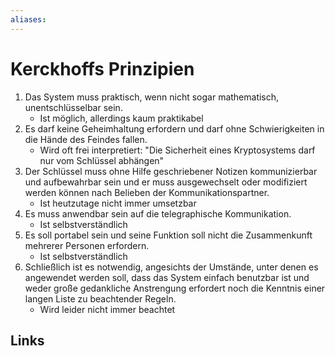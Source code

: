 ```yaml
---
aliases: 
---
```

# Kerckhoffs Prinzipien 
1. Das System muss praktisch, wenn nicht sogar mathematisch, unentschlüsselbar sein.
	- Ist möglich, allerdings kaum praktikabel
2. Es darf keine Geheimhaltung erfordern und darf ohne Schwierigkeiten in die Hände des Feindes fallen.
	- Wird oft frei interpretiert: "Die Sicherheit eines Kryptosystems darf nur vom Schlüssel abhängen"
3. Der Schlüssel muss ohne Hilfe geschriebener Notizen kommunizierbar und aufbewahrbar sein und er muss ausgewechselt oder modifiziert werden können nach Belieben der Kommunikationspartner.
	- Ist heutzutage nicht immer umsetzbar
4. Es muss anwendbar sein auf die telegraphische Kommunikation.
	- Ist selbstverständlich
5. Es soll portabel sein und seine Funktion soll nicht die Zusammenkunft mehrerer Personen erfordern.
	- Ist selbstverständlich
6. Schließlich ist es notwendig, angesichts der Umstände, unter denen es angewendet werden soll, dass das System einfach benutzbar ist und weder große gedankliche Anstrengung erfordert noch die Kenntnis einer langen Liste zu beachtender Regeln.
	- Wird leider nicht immer beachtet

## Links